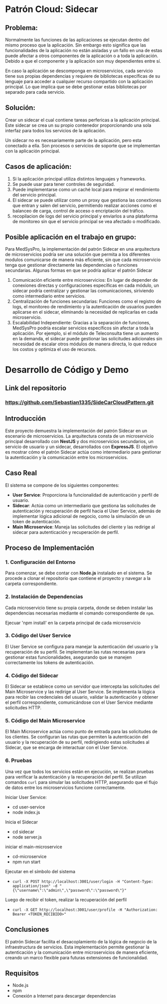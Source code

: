 # Patrón Cloud: Sidecar
## Problema:
Normalmente las funciones de las aplicaciones se ejecutan dentro del mismo proceso que la aplicación. Sin embargo esto significa que las funcionalidades de la aplicación no están aisladas y un fallo en una de estas puede afectar a otros componentes de la aplicación o a toda la aplicación. Debido a que el componente y la aplicación son muy dependientes entre sí.

En caso la aplicación se descomponga en microservicios, cada servicio tiene sus propias dependencias y requiere de bibliotecas específicas de su lenguaje para acceder a cualquier recurso compartido con la aplicación principal. Lo que implica que se debe gestionar estas bibliotecas por separado para cada servicio. 


## Solución:
Crear un sidecar el cual contiene tareas perfericas a la aplicación principal. Este sidecar se crea un su propio contenedor proporcionando una sola interfaz para todos los servicios de la aplicación.

Un sidecar no es necesariamente parte de la aplicación, pero esta conectado a ella. Son procesos o servicios de soporte que se implementan con la aplicación principal.

## Casos de aplicación:
 1. Si la aplicación principal utiliza distintos lenguajes y frameworks.
2. Se puede usar para tener controles de seguridad.
3. Puede implementarse como un caché local para mejorar el rendimiento del servicio principal.
4. El sidecar se puede utilizar como un proxy que gestiona las conextiones que entran y salen del servicio, permitiendo realizar acciones como el balanceo de carga, control de acceso o encriptación del tráfico.
5. recopilacion de logs del servicio principal y enviarlos a una plataforma de monitoreo sin que el servicio principal se vea afectado o modificado.


## Posible aplicación en el trabajo en grupo:

Para MedSysPro, la implementación del patrón Sidecar en una arquitectura de microservicios podría ser una solución que permita a los diferentes modulos comunicarse de manera más eficiente, sin que cada microservicio tenga que gestionar directamente las dependencias o funciones secundarias. 
Algunas formas en que se podría aplicar el patrón Sidecar
1. Comunicación eficiente entre microservicios: En lugar de depender de conexiones directas y configuraciones específicas en cada módulo, un sidecar podría centralizar y gestionar las comunicaciones, siriviendo como intermediario entre servicios.
2. Centralización de funciones secundarias: Funciones como el registro de logs, el monitoreo de rendimiento y la autenticación de usuarios pueden aplicarse en el sidecar, eliminando la necesidad de replicarlas en cada microservicio.
3. Escalabilidad Independiente: Gracias a la separación de funciones, MedSysPro podría escalar servicios específicos sin afectar a toda la aplicación. Por ejemplo, si el módulo de Teleconsulta tiene un aumento en la demanda, el sidecar puede gestionar las solicitudes adicionales sin necesidad de escalar otros módulos de manera directa, lo que reduce los costos y optimiza el uso de recursos.

# Desarrollo de Código y Demo


## Link del repositorio
### https://github.com/Sebastian1335/SideCarCloudPattern.git

## Introducción

Este proyecto demuestra la implementación del patrón Sidecar en un escenario de microservicios. La arquitectura consta de un microservicio principal desarrollado con **NestJS** y dos microservicios secundarios, un servicio de usuario y un sidecar, desarrollados con **ExpressJS**. El objetivo es mostrar cómo el patrón Sidecar actúa como intermediario para gestionar la autenticación y la comunicación entre los microservicios.

## Caso Real

El sistema se compone de los siguientes componentes:

- **User Service**: Proporciona la funcionalidad de autenticación y perfil de usuario.
- **Sidecar**: Actúa como un intermediario que gestiona las solicitudes de autenticación y recuperación de perfil hacia el User Service, además de implementar lógica adicional de negocio, como la simulación de un token de autenticación.
- **Main Microservice**: Maneja las solicitudes del cliente y las redirige al sidecar para autenticación y recuperación de perfil.

## Proceso de Implementación

### 1. Configuración del Entorno

Para comenzar, se debe contar con **Node.js** instalado en el sistema. Se procede a clonar el repositorio que contiene el proyecto y navegar a la carpeta correspondiente.

### 2. Instalación de Dependencias

Cada microservicio tiene su propia carpeta, donde se deben instalar las dependencias necesarias mediante el comando correspondiente de `npm`.

Ejecuar 'npm install' en la carpeta principal de cada microservicio

### 3. Código del User Service

El User Service se configura para manejar la autenticación del usuario y la recuperación de su perfil. Se implementan las rutas necesarias para gestionar estas funcionalidades, asegurando que se manejen correctamente los tokens de autenticación.

### 4. Código del Sidecar

El Sidecar se establece como un servidor que intercepta las solicitudes del Main Microservice y las redirige al User Service. Se implementa la lógica para recibir las credenciales del usuario, validar la autenticación y obtener el perfil correspondiente, comunicándose con el User Service mediante solicitudes HTTP.

### 5. Código del Main Microservice

El Main Microservice actúa como punto de entrada para las solicitudes de los clientes. Se configuran las rutas que permiten la autenticación del usuario y la recuperación de su perfil, redirigiendo estas solicitudes al Sidecar, que se encarga de interactuar con el User Service.

### 6. Pruebas

Una vez que todos los servicios están en ejecución, se realizan pruebas para verificar la autenticación y la recuperación del perfil. Se utilizan comandos `curl` para simular las solicitudes HTTP, asegurando que el flujo de datos entre los microservicios funcione correctamente.

Iniciar User Service:
- cd user-service
- node index.js

Inicia el Sidecar
- cd sidecar
- node server.js

iniciar el main-microservice
- cd-microservice
- npm run start

Ejecutar en el símbolo del sistema
- `curl -X POST http://localhost:3001/user/login -H "Content-Type: application/json" -d "{\"username\":\"admin\",\"password\":\"password\"}"`

Luego de recibir el token, realizar la recuperación del perfil
- `curl -X GET http://localhost:3001/user/profile -H "Authorization: Bearer <TOKEN_RECIBIDO>"`

## Conclusiones

El patrón Sidecar facilita el desacoplamiento de la lógica de negocio de la infraestructura de servicios. Esta implementación permite gestionar la autenticación y la comunicación entre microservicios de manera eficiente, creando un marco flexible para futuras extensiones de funcionalidad.

## Requisitos

- Node.js
- npm
- Conexión a Internet para descargar dependencias


